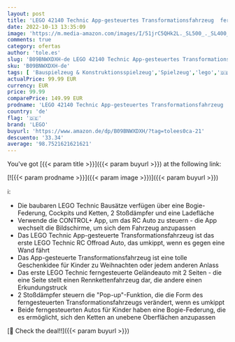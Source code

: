 ```yaml
---
layout: post
title: 'LEGO 42140 Technic App-gesteuertes Transformationsfahrzeug  ferngesteuerte Autos für Kinder  RC Offroad Modellbausatz  Geschenk zu Weihnachten'
date: 2022-10-13 13:35:09
image: 'https://m.media-amazon.com/images/I/51jrC5QHk2L._SL500_._SL400_.jpg'
comments: true
category: ofertas
author: 'tole.es'
slug: 'B09BNWXDXH-de LEGO 42140 Technic App-gesteuertes Transformationsfahrzeug...'
sku: 'B09BNWXDXH-de'
tags: [ 'Bauspielzeug & Konstruktionsspielzeug','Spielzeug','lego','🇩🇪', ]
actualPrice: 99.99 EUR
currency: EUR
price: 99.99
comparePrice: 149.99 EUR
prodname: 'LEGO 42140 Technic App-gesteuertes Transformationsfahrzeug  ferngesteuerte Autos für Kinder  RC Offroad Modellbausatz  Geschenk zu Weihnachten'
country: 'de'
flag: '🇩🇪'
brand: 'LEGO'
buyurl: 'https://www.amazon.de/dp/B09BNWXDXH/?tag=tolees0ca-21'
descuento: '33.34'
average: '98.7521621621621'
---
```


You've got [{{< param title >}}]({{< param buyurl >}}) at the following link:

[![{{< param prodname >}}]({{< param image >}})]({{< param buyurl >}})

ℹ️:

- Die baubaren LEGO Technic Bausätze verfügen über eine Bogie-Federung, Cockpits und Ketten, 2 Stoßdämpfer und eine Ladefläche
- Verwende die CONTROL+ App, um das RC Auto zu steuern - die App wechselt die Bildschirme, um sich dem Fahrzeug anzupassen
- Das LEGO Technic App-gesteuerte Transformationsfahrzeug ist das erste LEGO Technic RC Offroad Auto, das umkippt, wenn es gegen eine Wand fährt
- Das App-gesteuerte Transformationsfahrzeug ist eine tolle Geschenkidee für Kinder zu Weihnachten oder jedem anderen Anlass
- Das erste LEGO Technic ferngesteuerte Geländeauto mit 2 Seiten - die eine Seite stellt einen Rennkettenfahrzeug dar, die andere einen Erkundungstruck
- 2 Stoßdämpfer steuern die "Pop-up"-Funktion, die die Form des ferngesteuerten Transformationsfahrzeugs verändert, wenn es umkippt
- Beide ferngesteuerten Autos für Kinder haben eine Bogie-Federung, die es ermöglicht, sich den Ketten an unebene Oberflächen anzupassen

[🛒 Check the deal!!]({{< param buyurl >}})
